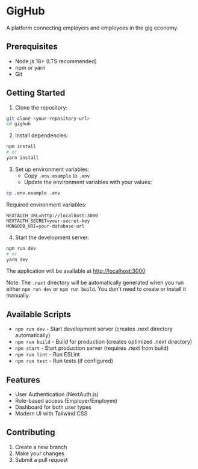 # GigHub

A platform connecting employers and employees in the gig economy.

## Prerequisites

- Node.js 18+ (LTS recommended)
- npm or yarn
- Git

## Getting Started

1. Clone the repository:
```bash
git clone <your-repository-url>
cd gighub
```

2. Install dependencies:
```bash
npm install
# or
yarn install
```

3. Set up environment variables:
   - Copy `.env.example` to `.env`
   - Update the environment variables with your values:
```bash
cp .env.example .env
```

Required environment variables:
```env
NEXTAUTH_URL=http://localhost:3000
NEXTAUTH_SECRET=your-secret-key
MONGODB_URI=your-database-url
```

4. Start the development server:
```bash
npm run dev
# or
yarn dev
```

The application will be available at [http://localhost:3000](http://localhost:3000)

Note: The `.next` directory will be automatically generated when you run either `npm run dev` or `npm run build`. You don't need to create or install it manually.

## Available Scripts

- `npm run dev` - Start development server (creates .next directory automatically)
- `npm run build` - Build for production (creates optimized .next directory)
- `npm start` - Start production server (requires .next from build)
- `npm run lint` - Run ESLint
- `npm run test` - Run tests (if configured)

## Features

- User Authentication (NextAuth.js)
- Role-based access (Employer/Employee)
- Dashboard for both user types
- Modern UI with Tailwind CSS

## Contributing

1. Create a new branch
2. Make your changes
3. Submit a pull request
